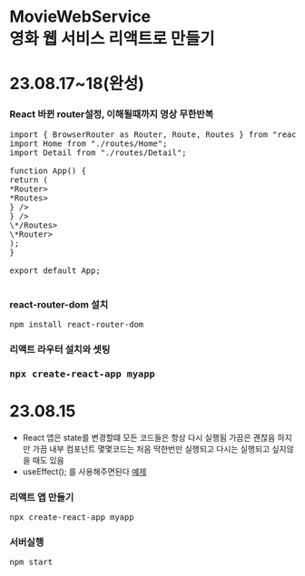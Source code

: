 # MovieWebService <br>영화 웹 서비스 리액트로 만들기

<h1>23.08.17~18(완성) </h1>

<h3>React 바뀐 router설정, 이해될때까지 영상 무한반복</h3>

<pre>
import { BrowserRouter as Router, Route, Routes } from "react-router-dom";
import Home from "./routes/Home";
import Detail from "./routes/Detail";

function App() {
return (
*Router>
*Routes>
<Route path="/movie/:id" element={<Detail />} />
<Route path="/" element={<Home />} />
\*/Routes>
\*Router>
);
}

export default App;

</pre>
<h3>react-router-dom 설치</h3>
<pre>
npm install react-router-dom
</pre>

<h3>리액트 라우터 설치와 셋팅<h3>
<pre>
npx create-react-app myapp
</pre>

<h1>23.08.15</h1>
<ul>
<li>React 앱은 state를 변경할떄 모든 코드들은 항상 다시 실행됨 가끔은 괜찮음 하지만 가끔 내부 컴포넌트 몇몇코드는 처음 딱한번만 실행되고 다시는 실행되고 싶지않을 때도 있음 </li>
<li>useEffect(); 를 사용해주면된다 <a href="https://github.com/bp4sp4/MovieWebService/blob/main/my-app/src/useEffectexample.js">예제</a></li>
</ul>

<h3>리액트 앱 만들기</h3>
<pre>
npx create-react-app myapp
</pre>
<h3>서버실행</h3>
<pre>
npm start
</pre>
